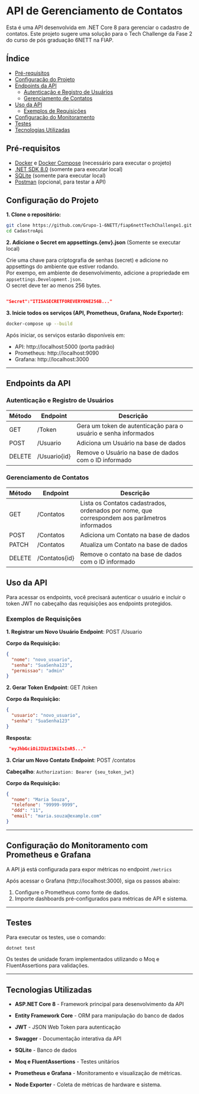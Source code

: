 # API de Gerenciamento de Contatos

Esta é uma API desenvolvida em .NET Core 8 para gerenciar o cadastro de contatos. 
Este projeto sugere uma solução para o Tech Challenge da Fase 2 do curso de pós graduação 6NETT na FIAP.



## Índice
- [Pré-requisitos](#pré-requisitos)
- [Configuração do Projeto](#configuração-do-projeto)
- [Endpoints da API](#endpoints-da-api)
  - [Autenticação e Registro de Usuários](#autenticação-e-registro-de-usuários)
  - [Gerenciamento de Contatos](#gerenciamento-de-contatos)
- [Uso da API](#uso-da-api)
  - [Exemplos de Requisições](#exemplos-de-requisições)
- [Configuração do Monitoramento](#configuração-do-monitoramento-com-prometheus-e-grafana)
- [Testes](#testes)
- [Tecnologias Utilizadas](#tecnologias-utilizadas)

## Pré-requisitos

- [Docker](https://www.docker.com/get-started/) e [Docker Compose](https://docs.docker.com/compose/install/) (necessário para executar o projeto)
- [.NET SDK 8.0](https://dotnet.microsoft.com/download/dotnet/8.0) (somente para executar local)
- [SQLite](https://www.sqlite.org/index.html) (somente para executar local)
- [Postman](https://www.postman.com/) (opcional, para testar a API)

## Configuração do Projeto

**1. Clone o repositório:**

   ```bash
   git clone https://github.com/Grupo-1-6NETT/fiap6nettTechChallenge1.git
   cd CadastroApi
   ```

**2. Adicione o Secret em appsettings.{env}.json** (Somente se executar local)

Crie uma chave para criptografia de senhas (secret) e adicione no appsettings do ambiente que estiver rodando.  
Por exempo, em ambiente de desenvolvimento, adicione a propriedade em `appsettings.Development.json`.  
O secret deve ter ao menos 256 bytes.


```json

"Secret":"ITISASECRETFOREVERYONE256B..."
```

**3. Inicie todos os serviços (API, Prometheus, Grafana, Node Exporter):**

```bash
docker-compose up --build
```

Após iniciar, os serviços estarão disponíveis em:

- API: http://localhost:5000 (porta padrão)
- Prometheus: http://localhost:9090
- Grafana: http://localhost:3000

---
## Endpoints da API
### Autenticação e Registro de Usuários
|Método|Endpoint|Descrição|
|---|---|---|
|GET|/Token|Gera um token de autenticação para o usuário e senha informados|
|POST|/Usuario|Adiciona um Usuário na base de dados|
|DELETE|/Usuario{id}|Remove o Usuário na base de dados com o ID informado|

### Gerenciamento de Contatos
|Método|Endpoint|Descrição|
|---|---|---|
|GET|/Contatos|Lista os Contatos cadastrados, ordenados por nome, que correspondem aos parâmetros informados|
|POST|/Contatos|Adiciona um Contato na base de dados|
|PATCH|/Contatos|Atualiza um Contato na base de dados|
|DELETE|/Contatos{id}|Remove o contato na base de dados com o ID informado|

## Uso da API
Para acessar os endpoints, você precisará autenticar o usuário e incluir o token JWT no cabeçalho das requisições aos endpoints protegidos.

### Exemplos de Requisições
**1. Registrar um Novo Usuário**
**Endpoint**: POST /Usuario

**Corpo da Requisição:**

```json
{
  "nome": "novo_usuario",  
  "senha": "SuaSenha123",
  "permissao": "admin"
}
```

**2. Gerar Token**
**Endpoint**: GET /token

**Corpo da Requisição:**

```json
{
  "usuario": "novo_usuario",
  "senha": "SuaSenha123"
}
```

**Resposta:**
```json
 "eyJhbGciOiJIUzI1NiIsInR5..."
```

**3. Criar um Novo Contato**
**Endpoint**: POST /contatos

**Cabeçalho**: `Authorization: Bearer {seu_token_jwt}`

**Corpo da Requisição:**

```json
{
  "nome": "Maria Souza",
  "telefone": "99999-9999",
  "ddd": "11",
  "email": "maria.souza@example.com"
}
```
---
## Configuração do Monitoramento com Prometheus e Grafana
A API já está configurada para expor métricas no endpoint `/metrics`

Após acessar o Grafana (http://localhost:3000), siga os passos abaixo:

1. Configure o Prometheus como fonte de dados.
2. Importe dashboards pré-configurados para métricas de API e sistema.

---
## Testes
Para executar os testes, use o comando:

```bash
dotnet test
```

Os testes de unidade foram implementados utilizando o Moq e FluentAssertions para validações.

---
## Tecnologias Utilizadas
- **ASP.NET Core 8** - Framework principal para desenvolvimento da API
- **Entity Framework Core** - ORM para manipulação do banco de dados
- **JWT** - JSON Web Token para autenticação
- **Swagger** - Documentação interativa da API


- **SQLite** - Banco de dados
- **Moq e FluentAssertions** - Testes unitários
- **Prometheus e Grafana** - Monitoramento e visualização de métricas.
- **Node Exporter** - Coleta de métricas de hardware e sistema.
